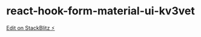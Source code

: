 # react-hook-form-material-ui-kv3vet

[Edit on StackBlitz ⚡️](https://stackblitz.com/edit/react-hook-form-material-ui-kv3vet)